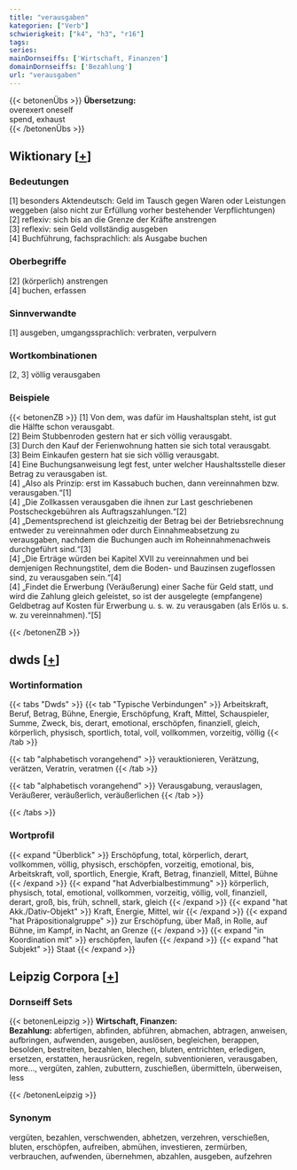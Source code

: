 ```yaml
---
title: "verausgaben"
kategorien: ["Verb"]
schwierigkeit: ["k4", "h3", "r16"]
tags:
series:
mainDornseiffs: ['Wirtschaft, Finanzen']
domainDornseiffs: ['Bezahlung']
url: "verausgaben"
---
```


{{< betonenÜbs >}}
**Übersetzung:**  
overexert oneself  
spend, exhaust  
{{< /betonenÜbs >}}

## Wiktionary [[+](https://de.wiktionary.org/wiki/verausgaben)]

### Bedeutungen
[1] besonders Aktendeutsch: Geld im Tausch gegen Waren oder Leistungen weggeben (also nicht zur Erfüllung vorher bestehender Verpflichtungen)  
[2] reflexiv: sich bis an die Grenze der Kräfte anstrengen  
[3] reflexiv: sein Geld vollständig ausgeben  
[4] Buchführung, fachsprachlich: als Ausgabe buchen  

### Oberbegriffe
[2] (körperlich) anstrengen  
[4] buchen, erfassen  

### Sinnverwandte
[1] ausgeben, umgangssprachlich: verbraten, verpulvern  

### Wortkombinationen
[2, 3] völlig verausgaben  

### Beispiele
{{< betonenZB >}}
[1] Von dem, was dafür im Haushaltsplan steht, ist gut die Hälfte schon verausgabt.  
[2] Beim Stubbenroden gestern hat er sich völlig verausgabt.  
[3] Durch den Kauf der Ferienwohnung hatten sie sich total verausgabt.  
[3] Beim Einkaufen gestern hat sie sich völlig verausgabt.  
[4] Eine Buchungsanweisung legt fest, unter welcher Haushaltsstelle dieser Betrag zu verausgaben ist.  
[4] „Also als Prinzip: erst im Kassabuch buchen, dann vereinnahmen bzw. verausgaben.“[1]  
[4] „Die Zollkassen verausgaben die ihnen zur Last geschriebenen Postscheckgebühren als Auftragszahlungen.“[2]  
[4] „Dementsprechend ist gleichzeitig der Betrag bei der Betriebsrechnung entweder zu vereinnahmen oder durch Einnahmeabsetzung zu verausgaben, nachdem die Buchungen auch im Roheinnahmenachweis durchgeführt sind.“[3]  
[4] „Die Erträge würden bei Kapitel XVII zu vereinnahmen und bei demjenigen Rechnungstitel, dem die Boden- und Bauzinsen zugeflossen sind, zu verausgaben sein.“[4]  
[4] „Findet die Erwerbung (Veräußerung) einer Sache für Geld statt, und wird die Zahlung gleich geleistet, so ist der ausgelegte (empfangene) Geldbetrag auf Kosten für Erwerbung u. s. w. zu verausgaben (als Erlös u. s. w. zu vereinnahmen).“[5]  

{{< /betonenZB >}}


## dwds [[+](https://www.dwds.de/wb/verausgaben)]

### Wortinformation
{{< tabs "Dwds" >}}
{{< tab "Typische Verbindungen" >}}
Arbeitskraft, Beruf, Betrag, Bühne, Energie, Erschöpfung, Kraft, Mittel, Schauspieler, Summe, Zweck, bis, derart, emotional, erschöpfen, finanziell, gleich, körperlich, physisch, sportlich, total, voll, vollkommen, vorzeitig, völlig
{{< /tab >}}

{{< tab "alphabetisch vorangehend" >}}
verauktionieren, Verätzung, verätzen, Veratrin, veratmen
{{< /tab >}}

{{< tab "alphabetisch vorangehend" >}}
Verausgabung, verauslagen, Veräußerer, veräußerlich, veräußerlichen
{{< /tab >}}

{{< /tabs >}}

### Wortprofil
{{< expand "Überblick" >}} Erschöpfung, total, körperlich, derart, vollkommen, völlig, physisch, erschöpfen, vorzeitig, emotional, bis, Arbeitskraft, voll, sportlich, Energie, Kraft, Betrag, finanziell, Mittel, Bühne {{< /expand >}}
{{< expand "hat Adverbialbestimmung" >}} körperlich, physisch, total, emotional, vollkommen, vorzeitig, völlig, voll, finanziell, derart, groß, bis, früh, schnell, stark, gleich {{< /expand >}}
{{< expand "hat Akk./Dativ-Objekt" >}} Kraft, Energie, Mittel, wir {{< /expand >}}
{{< expand "hat Präpositionalgruppe" >}} zur Erschöpfung, über Maß, in Rolle, auf Bühne, im Kampf, in Nacht, an Grenze {{< /expand >}}
{{< expand "in Koordination mit" >}} erschöpfen, laufen {{< /expand >}}
{{< expand "hat Subjekt" >}} Staat {{< /expand >}}

## Leipzig Corpora [[+](https://corpora.uni-leipzig.de/en/res?word=verausgaben&corpusId=deu_newscrawl-public_2018)]

### Dornseiff Sets
{{< betonenLeipzig >}}
**Wirtschaft, Finanzen:**  
**Bezahlung:** abfertigen, abfinden, abführen, abmachen, abtragen, anweisen, aufbringen, aufwenden, ausgeben, auslösen, begleichen, berappen, besolden, bestreiten, bezahlen, blechen, bluten, entrichten, erledigen, ersetzen, erstatten, herausrücken, regeln, subventionieren, verausgaben, more..., vergüten, zahlen, zubuttern, zuschießen, übermitteln, überweisen, less  

{{< /betonenLeipzig >}}

### Synonym
vergüten, bezahlen, verschwenden, abhetzen, verzehren, verschießen, bluten, erschöpfen, aufreiben, abmühen, investieren, zermürben, verbrauchen, aufwenden, übernehmen, abzahlen, ausgeben, aufzehren

